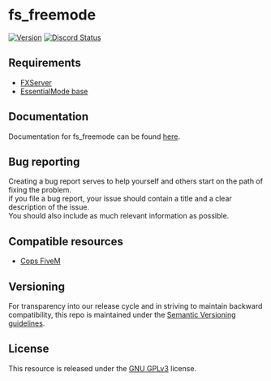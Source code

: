 # fs_freemode
[![Version](https://img.shields.io/badge/version-1.0-brightgreen.svg)]()
<a href="https://discord.gg/Cgr5FU6" title="Chat on Discord"><img alt="Discord Status" src="https://discordapp.com/api/guilds/285462938691567627/widget.png"></a>

## Requirements
- [FXServer](https://wiki.fivem.net/wiki/Running_FXServer)
- [EssentialMode base](https://forum.fivem.net/t/release-essentialmode-base)

## Documentation   
 Documentation for fs_freemode can be found [here](https://freemode.readme.io).    

## Bug reporting
Creating a bug report serves to help yourself and others start on the path of fixing the problem.    
if you file a bug report, your issue should contain a title and a clear description of the issue.    
You should also include as much relevant information as possible.

## Compatible resources
- [Cops FiveM](https://forum.fivem.net/t/release-cops-fivem-v1-3-0-07-07-2017/17460)

## Versioning
For transparency into our release cycle and in striving to maintain backward compatibility,
this repo is maintained under the [Semantic Versioning guidelines](http://semver.org/).

## License
This resource is released under the [GNU GPLv3](license.md) license.
